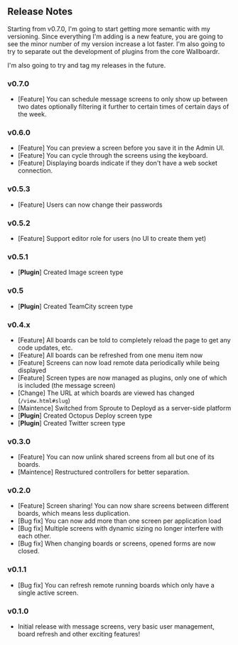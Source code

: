 ## Release Notes

Starting from v0.7.0, I'm going to start getting more semantic with my versioning. Since everything I'm adding is a new feature, you are going to see the minor number of my version increase a lot faster. I'm also going to try to separate out the development of plugins from the core Wallboardr.

I'm also going to try and tag my releases in the future.

### v0.7.0

* [Feature] You can schedule message screens to only show up between two dates optionally filtering it further to certain times of certain days of the week.

### v0.6.0

* [Feature] You can preview a screen before you save it in the Admin UI.
* [Feature] You can cycle through the screens using the keyboard.
* [Feature] Displaying boards indicate if they don't have a web socket connection.

### v0.5.3

* [Feature] Users can now change their passwords

### v0.5.2

* [Feature] Support editor role for users (no UI to create them yet)

### v0.5.1

* [**Plugin**] Created Image screen type

### v0.5

* [**Plugin**] Created TeamCity screen type

### v0.4.x

* [Feature] All boards can be told to completely reload the page to get any code updates, etc.
* [Feature] All boards can be refreshed from one menu item now
* [Feature] Screens can now load remote data periodically while being displayed
* [Feature] Screen types are now managed as plugins, only one of which is included (the message screen)
* [Change] The URL at which boards are viewed has changed (`/view.html#slug`)
* [Maintence] Switched from Sproute to Deployd as a server-side platform
* [**Plugin**] Created Octopus Deploy screen type
* [**Plugin**] Created Twitter screen type

### v0.3.0

* [Feature] You can now unlink shared screens from all but one of its boards.
* [Maintence] Restructured controllers for better separation.

### v0.2.0

* [Feature] Screen sharing! You can now share screens between different boards, which means less duplication.
* [Bug fix] You can now add more than one screen per application load
* [Bug fix] Multiple screens with dynamic sizing no longer interfere with each other.
* [Bug fix] When changing boards or screens, opened forms are now closed.

### v0.1.1

* [Bug fix] You can refresh remote running boards which only have a single active screen.

### v0.1.0

* Initial release with message screens, very basic user management, board refresh and other exciting features!
